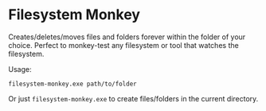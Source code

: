 # Filesystem Monkey

Creates/deletes/moves files and folders forever within the folder of your choice. Perfect to monkey-test any filesystem or tool that watches the filesystem.

Usage:
```
filesystem-monkey.exe path/to/folder
````

Or just `filesystem-monkey.exe` to create files/folders in the current directory.
